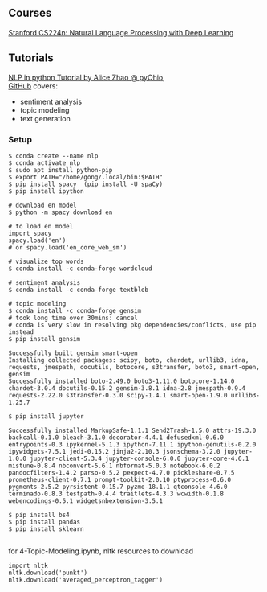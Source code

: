 ## Courses
[Stanford CS224n: Natural Language Processing with Deep Learning](http://web.stanford.edu/class/cs224n/index.html)

## Tutorials

[NLP in python Tutorial by Alice Zhao @ pyOhio](https://youtu.be/xvqsFTUsOmc),  
[GitHub](https://github.com/adashofdata/nlp-in-python-tutorial)
covers: 
* sentiment analysis
* topic modeling
* text generation



### Setup
```
$ conda create --name nlp
$ conda activate nlp
$ sudo apt install python-pip
$ export PATH="/home/gong/.local/bin:$PATH"
$ pip install spacy  (pip install -U spaCy)
$ pip install ipython

# download en model
$ python -m spacy download en

# to load en model
import spacy
spacy.load('en') 
# or spacy.load('en_core_web_sm')

# visualize top words
$ conda install -c conda-forge wordcloud

# sentiment analysis
$ conda install -c conda-forge textblob

# topic modeling
$ conda install -c conda-forge gensim  
# took long time over 30mins: cancel
# conda is very slow in resolving pkg dependencies/conflicts, use pip instead
$ pip install gensim

Successfully built gensim smart-open
Installing collected packages: scipy, boto, chardet, urllib3, idna, requests, jmespath, docutils, botocore, s3transfer, boto3, smart-open, gensim
Successfully installed boto-2.49.0 boto3-1.11.0 botocore-1.14.0 chardet-3.0.4 docutils-0.15.2 gensim-3.8.1 idna-2.8 jmespath-0.9.4 requests-2.22.0 s3transfer-0.3.0 scipy-1.4.1 smart-open-1.9.0 urllib3-1.25.7

$ pip install jupyter

Successfully installed MarkupSafe-1.1.1 Send2Trash-1.5.0 attrs-19.3.0 backcall-0.1.0 bleach-3.1.0 decorator-4.4.1 defusedxml-0.6.0 entrypoints-0.3 ipykernel-5.1.3 ipython-7.11.1 ipython-genutils-0.2.0 ipywidgets-7.5.1 jedi-0.15.2 jinja2-2.10.3 jsonschema-3.2.0 jupyter-1.0.0 jupyter-client-5.3.4 jupyter-console-6.0.0 jupyter-core-4.6.1 mistune-0.8.4 nbconvert-5.6.1 nbformat-5.0.3 notebook-6.0.2 pandocfilters-1.4.2 parso-0.5.2 pexpect-4.7.0 pickleshare-0.7.5 prometheus-client-0.7.1 prompt-toolkit-2.0.10 ptyprocess-0.6.0 pygments-2.5.2 pyrsistent-0.15.7 pyzmq-18.1.1 qtconsole-4.6.0 terminado-0.8.3 testpath-0.4.4 traitlets-4.3.3 wcwidth-0.1.8 webencodings-0.5.1 widgetsnbextension-3.5.1

$ pip install bs4
$ pip install pandas
$ pip install sklearn


```

for 4-Topic-Modeling.ipynb, nltk resources to download
```
import nltk
nltk.download('punkt')
nltk.download('averaged_perceptron_tagger')
```
